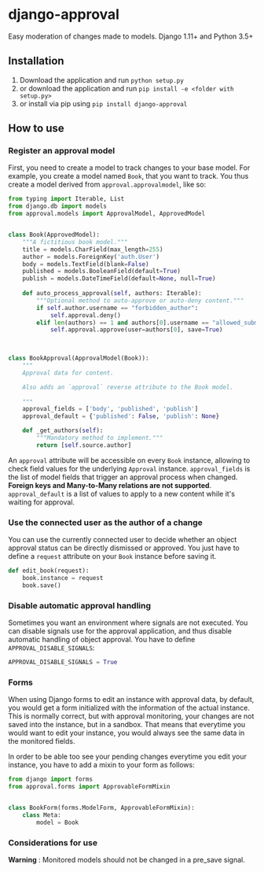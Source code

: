 # django-approval
Easy moderation of changes made to models. Django 1.11+ and Python 3.5+

## Installation
1. Download the application and run `python setup.py`
1. or download the application and run `pip install -e <folder with setup.py>`
1. or install via pip using `pip install django-approval`

## How to use
### Register an approval model
First, you need to create a model to track changes to your base model.
For example, you create a model named `Book`, that you want to track.
You thus create a model derived from `approval.approvalmodel`, like so:

```python
from typing import Iterable, List
from django.db import models
from approval.models import ApprovalModel, ApprovedModel


class Book(ApprovedModel):
    """A fictitious book model."""
    title = models.CharField(max_length=255)
    author = models.ForeignKey('auth.User')
    body = models.TextField(blank=False)
    published = models.BooleanField(default=True)
    publish = models.DateTimeField(default=None, null=True)
    
    def auto_process_approval(self, authors: Iterable):
        """Optional method to auto-approve or auto-deny content."""
        if self.author.username == "forbidden_author":
            self.approval.deny()
        elif len(authors) == 1 and authors[0].username == "allowed_submitter":
            self.approval.approve(user=authors[0], save=True)
        


class BookApproval(ApprovalModel(Book)):
    """
    Approval data for content.

    Also adds an `approval` reverse attribute to the Book model.
    
    """
    approval_fields = ['body', 'published', 'publish']
    approval_default = {'published': False, 'publish': None}

    def _get_authors(self):
        """Mandatory method to implement."""
        return [self.source.author]
```

An `approval` attribute will be accessible on every `Book` instance,
allowing to check field values for the underlying `Approval` instance.
`approval_fields` is the list of model fields that trigger an approval process
when changed. **Foreign keys and Many-to-Many relations are not supported**.
`approval_default` is a list of values to apply to a new content while it's
waiting for approval.

### Use the connected user as the author of a change

You can use the currently connected user to decide whether an object approval
status can be directly dismissed or approved. You just have to define a `request`
attribute on your `Book` instance before saving it.

```python
def edit_book(request):
    book.instance = request
    book.save()
```

### Disable automatic approval handling

Sometimes you want an environment where signals are not executed. You can disable
signals use for the approval application, and thus disable automatic handling of object
approval. You have to define `APPROVAL_DISABLE_SIGNALS`:

```python
APPROVAL_DISABLE_SIGNALS = True
```

### Forms

When using Django forms to edit an instance with approval data, by default, you would get
a form initialized with the information of the actual instance. This is normally correct, but
with approval monitoring, your changes are not saved into the instance, but in a sandbox.
That means that everytime you would want to edit your instance, you would always see the same data
in the monitored fields.

In order to be able too see your pending changes everytime you edit your instance, you have
to add a mixin to your form as follows:
```python
from django import forms
from approval.forms import ApprovableFormMixin


class BookForm(forms.ModelForm, ApprovableFormMixin):
    class Meta:
        model = Book

```

### Considerations for use

**Warning** : Monitored models should not be changed in a pre_save signal.
